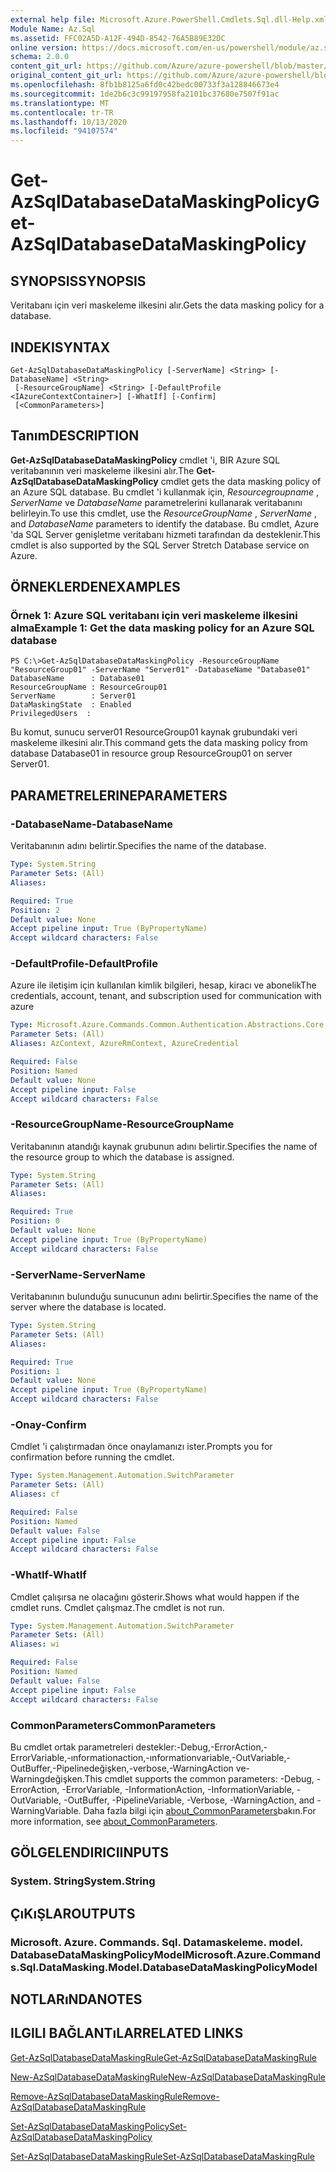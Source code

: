 ```yaml
---
external help file: Microsoft.Azure.PowerShell.Cmdlets.Sql.dll-Help.xml
Module Name: Az.Sql
ms.assetid: FFC02A5D-A12F-494D-8542-76A5B89E32DC
online version: https://docs.microsoft.com/en-us/powershell/module/az.sql/get-azsqldatabasedatamaskingpolicy
schema: 2.0.0
content_git_url: https://github.com/Azure/azure-powershell/blob/master/src/Sql/Sql/help/Get-AzSqlDatabaseDataMaskingPolicy.md
original_content_git_url: https://github.com/Azure/azure-powershell/blob/master/src/Sql/Sql/help/Get-AzSqlDatabaseDataMaskingPolicy.md
ms.openlocfilehash: 8fb1b8125a6fd0c42bedc00733f3a128846673e4
ms.sourcegitcommit: 1de2b6c3c99197958fa2101bc37680e7507f91ac
ms.translationtype: MT
ms.contentlocale: tr-TR
ms.lasthandoff: 10/13/2020
ms.locfileid: "94107574"
---
```

# <span data-ttu-id="d9515-101">Get-AzSqlDatabaseDataMaskingPolicy</span><span class="sxs-lookup"><span data-stu-id="d9515-101">Get-AzSqlDatabaseDataMaskingPolicy</span></span>

## <span data-ttu-id="d9515-102">SYNOPSIS</span><span class="sxs-lookup"><span data-stu-id="d9515-102">SYNOPSIS</span></span>
<span data-ttu-id="d9515-103">Veritabanı için veri maskeleme ilkesini alır.</span><span class="sxs-lookup"><span data-stu-id="d9515-103">Gets the data masking policy for a database.</span></span>

## <span data-ttu-id="d9515-104">INDEKI</span><span class="sxs-lookup"><span data-stu-id="d9515-104">SYNTAX</span></span>

```
Get-AzSqlDatabaseDataMaskingPolicy [-ServerName] <String> [-DatabaseName] <String>
 [-ResourceGroupName] <String> [-DefaultProfile <IAzureContextContainer>] [-WhatIf] [-Confirm]
 [<CommonParameters>]
```

## <span data-ttu-id="d9515-105">Tanım</span><span class="sxs-lookup"><span data-stu-id="d9515-105">DESCRIPTION</span></span>
<span data-ttu-id="d9515-106">**Get-AzSqlDatabaseDataMaskingPolicy** cmdlet 'i, BIR Azure SQL veritabanının veri maskeleme ilkesini alır.</span><span class="sxs-lookup"><span data-stu-id="d9515-106">The **Get-AzSqlDatabaseDataMaskingPolicy** cmdlet gets the data masking policy of an Azure SQL database.</span></span>
<span data-ttu-id="d9515-107">Bu cmdlet 'i kullanmak için, *Resourcegroupname* , *ServerName* ve *DatabaseName* parametrelerini kullanarak veritabanını belirleyin.</span><span class="sxs-lookup"><span data-stu-id="d9515-107">To use this cmdlet, use the *ResourceGroupName* , *ServerName* , and *DatabaseName* parameters to identify the database.</span></span>
<span data-ttu-id="d9515-108">Bu cmdlet, Azure 'da SQL Server genişletme veritabanı hizmeti tarafından da desteklenir.</span><span class="sxs-lookup"><span data-stu-id="d9515-108">This cmdlet is also supported by the SQL Server Stretch Database service on Azure.</span></span>

## <span data-ttu-id="d9515-109">ÖRNEKLERDEN</span><span class="sxs-lookup"><span data-stu-id="d9515-109">EXAMPLES</span></span>

### <span data-ttu-id="d9515-110">Örnek 1: Azure SQL veritabanı için veri maskeleme ilkesini alma</span><span class="sxs-lookup"><span data-stu-id="d9515-110">Example 1: Get the data masking policy for an Azure SQL database</span></span>
```
PS C:\>Get-AzSqlDatabaseDataMaskingPolicy -ResourceGroupName "ResourceGroup01" -ServerName "Server01" -DatabaseName "Database01"
DatabaseName      : Database01
ResourceGroupName : ResourceGroup01
ServerName        : Server01
DataMaskingState  : Enabled
PrivilegedUsers  :
```

<span data-ttu-id="d9515-111">Bu komut, sunucu server01 ResourceGroup01 kaynak grubundaki veri maskeleme ilkesini alır.</span><span class="sxs-lookup"><span data-stu-id="d9515-111">This command gets the data masking policy from database Database01 in resource group ResourceGroup01 on server Server01.</span></span>

## <span data-ttu-id="d9515-112">PARAMETRELERINE</span><span class="sxs-lookup"><span data-stu-id="d9515-112">PARAMETERS</span></span>

### <span data-ttu-id="d9515-113">-DatabaseName</span><span class="sxs-lookup"><span data-stu-id="d9515-113">-DatabaseName</span></span>
<span data-ttu-id="d9515-114">Veritabanının adını belirtir.</span><span class="sxs-lookup"><span data-stu-id="d9515-114">Specifies the name of the database.</span></span>

```yaml
Type: System.String
Parameter Sets: (All)
Aliases:

Required: True
Position: 2
Default value: None
Accept pipeline input: True (ByPropertyName)
Accept wildcard characters: False
```

### <span data-ttu-id="d9515-115">-DefaultProfile</span><span class="sxs-lookup"><span data-stu-id="d9515-115">-DefaultProfile</span></span>
<span data-ttu-id="d9515-116">Azure ile iletişim için kullanılan kimlik bilgileri, hesap, kiracı ve abonelik</span><span class="sxs-lookup"><span data-stu-id="d9515-116">The credentials, account, tenant, and subscription used for communication with azure</span></span>

```yaml
Type: Microsoft.Azure.Commands.Common.Authentication.Abstractions.Core.IAzureContextContainer
Parameter Sets: (All)
Aliases: AzContext, AzureRmContext, AzureCredential

Required: False
Position: Named
Default value: None
Accept pipeline input: False
Accept wildcard characters: False
```

### <span data-ttu-id="d9515-117">-ResourceGroupName</span><span class="sxs-lookup"><span data-stu-id="d9515-117">-ResourceGroupName</span></span>
<span data-ttu-id="d9515-118">Veritabanının atandığı kaynak grubunun adını belirtir.</span><span class="sxs-lookup"><span data-stu-id="d9515-118">Specifies the name of the resource group to which the database is assigned.</span></span>

```yaml
Type: System.String
Parameter Sets: (All)
Aliases:

Required: True
Position: 0
Default value: None
Accept pipeline input: True (ByPropertyName)
Accept wildcard characters: False
```

### <span data-ttu-id="d9515-119">-ServerName</span><span class="sxs-lookup"><span data-stu-id="d9515-119">-ServerName</span></span>
<span data-ttu-id="d9515-120">Veritabanının bulunduğu sunucunun adını belirtir.</span><span class="sxs-lookup"><span data-stu-id="d9515-120">Specifies the name of the server where the database is located.</span></span>

```yaml
Type: System.String
Parameter Sets: (All)
Aliases:

Required: True
Position: 1
Default value: None
Accept pipeline input: True (ByPropertyName)
Accept wildcard characters: False
```

### <span data-ttu-id="d9515-121">-Onay</span><span class="sxs-lookup"><span data-stu-id="d9515-121">-Confirm</span></span>
<span data-ttu-id="d9515-122">Cmdlet 'i çalıştırmadan önce onaylamanızı ister.</span><span class="sxs-lookup"><span data-stu-id="d9515-122">Prompts you for confirmation before running the cmdlet.</span></span>

```yaml
Type: System.Management.Automation.SwitchParameter
Parameter Sets: (All)
Aliases: cf

Required: False
Position: Named
Default value: False
Accept pipeline input: False
Accept wildcard characters: False
```

### <span data-ttu-id="d9515-123">-WhatIf</span><span class="sxs-lookup"><span data-stu-id="d9515-123">-WhatIf</span></span>
<span data-ttu-id="d9515-124">Cmdlet çalışırsa ne olacağını gösterir.</span><span class="sxs-lookup"><span data-stu-id="d9515-124">Shows what would happen if the cmdlet runs.</span></span>
<span data-ttu-id="d9515-125">Cmdlet çalışmaz.</span><span class="sxs-lookup"><span data-stu-id="d9515-125">The cmdlet is not run.</span></span>

```yaml
Type: System.Management.Automation.SwitchParameter
Parameter Sets: (All)
Aliases: wi

Required: False
Position: Named
Default value: False
Accept pipeline input: False
Accept wildcard characters: False
```

### <span data-ttu-id="d9515-126">CommonParameters</span><span class="sxs-lookup"><span data-stu-id="d9515-126">CommonParameters</span></span>
<span data-ttu-id="d9515-127">Bu cmdlet ortak parametreleri destekler:-Debug,-ErrorAction,-ErrorVariable,-ınformationaction,-ınformationvariable,-OutVariable,-OutBuffer,-Pipelinedeğişken,-verbose,-WarningAction ve-Warningdeğişken.</span><span class="sxs-lookup"><span data-stu-id="d9515-127">This cmdlet supports the common parameters: -Debug, -ErrorAction, -ErrorVariable, -InformationAction, -InformationVariable, -OutVariable, -OutBuffer, -PipelineVariable, -Verbose, -WarningAction, and -WarningVariable.</span></span> <span data-ttu-id="d9515-128">Daha fazla bilgi için [about_CommonParameters](http://go.microsoft.com/fwlink/?LinkID=113216)bakın.</span><span class="sxs-lookup"><span data-stu-id="d9515-128">For more information, see [about_CommonParameters](http://go.microsoft.com/fwlink/?LinkID=113216).</span></span>

## <span data-ttu-id="d9515-129">GÖLGELENDIRICI</span><span class="sxs-lookup"><span data-stu-id="d9515-129">INPUTS</span></span>

### <span data-ttu-id="d9515-130">System. String</span><span class="sxs-lookup"><span data-stu-id="d9515-130">System.String</span></span>

## <span data-ttu-id="d9515-131">ÇıKıŞLAR</span><span class="sxs-lookup"><span data-stu-id="d9515-131">OUTPUTS</span></span>

### <span data-ttu-id="d9515-132">Microsoft. Azure. Commands. Sql. Datamaskeleme. model. DatabaseDataMaskingPolicyModel</span><span class="sxs-lookup"><span data-stu-id="d9515-132">Microsoft.Azure.Commands.Sql.DataMasking.Model.DatabaseDataMaskingPolicyModel</span></span>

## <span data-ttu-id="d9515-133">NOTLARıNDA</span><span class="sxs-lookup"><span data-stu-id="d9515-133">NOTES</span></span>

## <span data-ttu-id="d9515-134">ILGILI BAĞLANTıLAR</span><span class="sxs-lookup"><span data-stu-id="d9515-134">RELATED LINKS</span></span>

[<span data-ttu-id="d9515-135">Get-AzSqlDatabaseDataMaskingRule</span><span class="sxs-lookup"><span data-stu-id="d9515-135">Get-AzSqlDatabaseDataMaskingRule</span></span>](./Get-AzSqlDatabaseDataMaskingRule.md)

[<span data-ttu-id="d9515-136">New-AzSqlDatabaseDataMaskingRule</span><span class="sxs-lookup"><span data-stu-id="d9515-136">New-AzSqlDatabaseDataMaskingRule</span></span>](./New-AzSqlDatabaseDataMaskingRule.md)

[<span data-ttu-id="d9515-137">Remove-AzSqlDatabaseDataMaskingRule</span><span class="sxs-lookup"><span data-stu-id="d9515-137">Remove-AzSqlDatabaseDataMaskingRule</span></span>](./Remove-AzSqlDatabaseDataMaskingRule.md)

[<span data-ttu-id="d9515-138">Set-AzSqlDatabaseDataMaskingPolicy</span><span class="sxs-lookup"><span data-stu-id="d9515-138">Set-AzSqlDatabaseDataMaskingPolicy</span></span>](./Set-AzSqlDatabaseDataMaskingPolicy.md)

[<span data-ttu-id="d9515-139">Set-AzSqlDatabaseDataMaskingRule</span><span class="sxs-lookup"><span data-stu-id="d9515-139">Set-AzSqlDatabaseDataMaskingRule</span></span>](./Set-AzSqlDatabaseDataMaskingRule.md)


